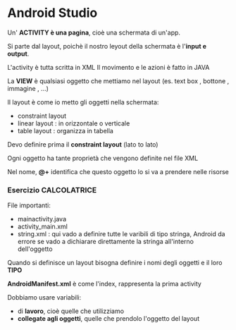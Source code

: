 # Android Studio

Un' **ACTIVITY è una pagina**, cioè una schermata di un'app.

Si parte dal layout, poichè il nostro leyout della schermata è l'**input e output**.

L'activity è tutta scritta in XML
Il movimento e le azioni è fatto in JAVA

La **VIEW** è qualsiasi oggetto che mettiamo nel layout (es. text box , bottone , immagine , ...)

Il layout è come io metto gli oggetti nella schermata:
- constraint layout
- linear layout : in orizzontale o verticale
- table layout : organizza in tabella

Devo definire prima il **constraint layout** (lato to lato)

Ogni oggetto ha tante proprietà che vengono definite nel file XML

Nel nome, **@+** identifica che questo oggetto lo si va a prendere nelle risorse

### Esercizio CALCOLATRICE
File importanti:
- mainactivity.java
- activity_main.xml
- string.xml : qui vado a definire tutte le varibili di tipo stringa, Android da errore se vado a dichiarare direttamente la stringa all'interno dell'oggetto


Quando si definisce un layout bisogna definire i nomi degli oggetti e il loro **TIPO**

**AndroidManifest.xml** è come l'index, rappresenta la prima activity

Dobbiamo usare variabili:
- di **lavoro**, cioè quelle che utilizziamo
- **collegate agli oggetti**, quelle che prendolo l'oggetto del layout